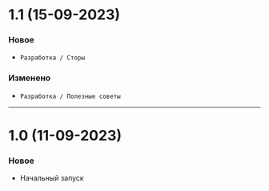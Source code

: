 # 1.1 (15-09-2023)

### Новое

- `Разработка / Сторы`

### Изменено

- `Разработка / Полезные советы`

---

# 1.0 (11-09-2023)

### Новое

- Начальный запуск
